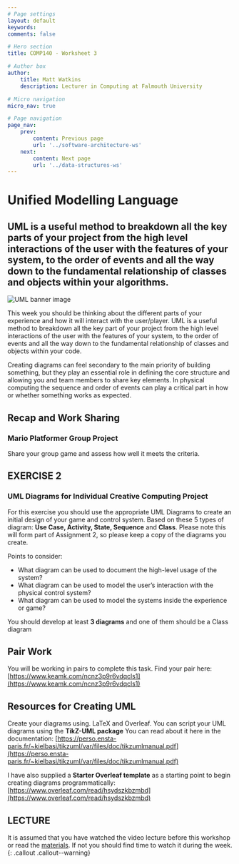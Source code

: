 ```yaml
---
# Page settings
layout: default
keywords:
comments: false

# Hero section
title: COMP140 - Worksheet 3

# Author box
author:
    title: Matt Watkins
    description: Lecturer in Computing at Falmouth University

# Micro navigation
micro_nav: true

# Page navigation
page_nav:
    prev:
        content: Previous page
        url: '../software-architecture-ws'
    next:
        content: Next page
        url: '../data-structures-ws'
---
```


# Unified Modelling Language

## **UML** is a useful method to breakdown all the key parts of your project from the high level **interactions** of the **user** with the **features** of your **system**, to the **order** of **events** and all the way down to the fundamental relationship of **classes** and **objects** within your **algorithms**.

![UML banner image](../images/uml-workshop-banner)


This week you should be thinking about the different parts of your experience and how it will
interact with the user/player. UML is a useful method to breakdown all the key part of your
project from the high level interactions of the user with the features of your system, to the order of events and all the way down to the fundamental relationship of classes and objects within your code.

Creating diagrams can feel secondary to the main priority of building something, but they play an essential role in defining the core structure and allowing you and team members to share key elements. In physical computing the sequence and order of events can play a critical part in how or whether something works as expected.


## Recap and Work Sharing
### Mario Platformer Group Project

Share your group game and assess how well it meets the criteria.

## EXERCISE 2
### UML Diagrams for Individual Creative Computing Project

For this exercise you should use the appropriate UML Diagrams to create an initial design of your
game and control system. Based on these 5 types of diagram: **Use Case, Activity, State, Sequence**
and **Class**. Please note this will form part of Assignment 2, so please keep a copy of the diagrams
you create.

Points to consider:
- What diagram can be used to document the high-level usage of the system?
- What diagram can be used to model the user’s interaction with the physical control system?
- What diagram can be used to model the systems inside the experience or game?

You should develop at least **3 diagrams** and one of them should be a Class diagram

## Pair Work

You will be working in pairs to complete this task.
Find your pair here: [https://www.keamk.com/ncnz3p9r6vdqcls1](https://www.keamk.com/ncnz3p9r6vdqcls1)

## Resources for Creating UML

Create your diagrams using. LaTeX and Overleaf. You can script your UML diagrams using the **TikZ-UML package** You can read about it here in the documentation:
 [https://perso.ensta-paris.fr/~kielbasi/tikzuml/var/files/doc/tikzumlmanual.pdf](https://perso.ensta-paris.fr/~kielbasi/tikzuml/var/files/doc/tikzumlmanual.pdf)
 
 I have also supplied a **Starter Overleaf template** as a starting point to begin creating diagrams programmatically:
[https://www.overleaf.com/read/hsydszkbzmbd](https://www.overleaf.com/read/hsydszkbzmbd)

## LECTURE

It is assumed that you have watched the video lecture before this workshop or read the [materials](uml-lm). If not you should find time to watch it during the week. 
{: .callout .callout--warning}


<!--stackedit_data:
eyJoaXN0b3J5IjpbLTEwNTE0NTQ3NywtMTQ0MjE1ODg0LDQ3NT
E5NTUxMSwtMTEwMzIyOTkxOSwxMjI0MzY5NzAzLC0xNTAxMTky
OTgxXX0=
-->